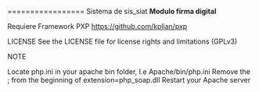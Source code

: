 
================= Sistema de sis_siat
**Modulo firma digital**

Requiere Framework PXP https://github.com/kplian/pxp

LICENSE
See the LICENSE file for license rights and limitations (GPLv3)


NOTE

Locate php.ini in your apache bin folder, I.e Apache/bin/php.ini
Remove the ; from the beginning of extension=php_soap.dll
Restart your Apache server
